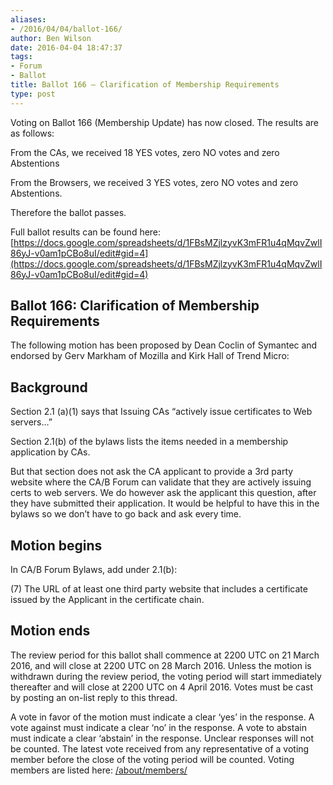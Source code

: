 ```yaml
---
aliases:
- /2016/04/04/ballot-166/
author: Ben Wilson
date: 2016-04-04 18:47:37
tags:
- Forum
- Ballot
title: Ballot 166 – Clarification of Membership Requirements
type: post
---
```


Voting on Ballot 166 (Membership Update) has now closed. The results are as follows:

From the CAs, we received 18 YES votes, zero NO votes and zero Abstentions

From the Browsers, we received 3 YES votes, zero NO votes and zero Abstentions.

Therefore the ballot passes.

Full ballot results can be found here: [https://docs.google.com/spreadsheets/d/1FBsMZjlzyvK3mFR1u4qMqvZwlI86yJ-v0am1pCBo8uI/edit#gid=4](https://docs.google.com/spreadsheets/d/1FBsMZjlzyvK3mFR1u4qMqvZwlI86yJ-v0am1pCBo8uI/edit#gid=4)

## Ballot 166: Clarification of Membership Requirements

The following motion has been proposed by Dean Coclin of Symantec and endorsed by Gerv Markham of Mozilla and Kirk Hall of Trend Micro:

## Background

Section 2.1 (a)(1) says that Issuing CAs “actively issue certificates to Web servers…”

Section 2.1(b) of the bylaws lists the items needed in a membership application by CAs.

But that section does not ask the CA applicant to provide a 3rd party website where the CA/B Forum can validate that they are actively issuing certs to web servers. We do however ask the applicant this question, after they have submitted their application. It would be helpful to have this in the bylaws so we don’t have to go back and ask every time.

## Motion begins

In CA/B Forum Bylaws, add under 2.1(b):

(7) The URL of at least one third party website that includes a certificate issued by the Applicant in the certificate chain.

## Motion ends

The review period for this ballot shall commence at 2200 UTC on 21 March 2016, and will close at 2200 UTC on 28 March 2016. Unless the motion is withdrawn during the review period, the voting period will start immediately thereafter and will close at 2200 UTC on 4 April 2016. Votes must be cast by posting an on-list reply to this thread.

A vote in favor of the motion must indicate a clear ‘yes’ in the response. A vote against must indicate a clear ‘no’ in the response. A vote to abstain must indicate a clear ‘abstain’ in the response. Unclear responses will not be counted. The latest vote received from any representative of a voting member before the close of the voting period will be counted. Voting members are listed here: [/about/members/](/about/members/)